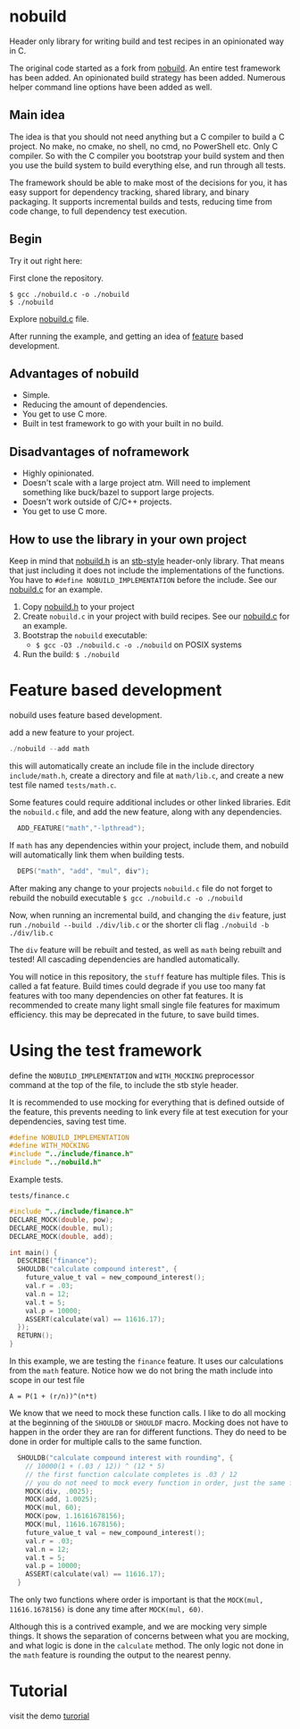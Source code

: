 # nobuild

Header only library for writing build and test recipes in an opinionated way in C.

The original code started as a fork from [nobuild](https://github.com/tsoding/nobuild.git).
An entire test framework has been added.
An opinionated build strategy has been added.
Numerous helper command line options have been added as well.

## Main idea

The idea is that you should not need anything but a C compiler to build a C project. No make, no cmake, no shell, no cmd, no PowerShell etc. Only C compiler. So with the C compiler you bootstrap your build system and then you use the build system to build everything else, and run through all tests.

The framework should be able to make most of the decisions for you, it has easy support for dependency tracking, shared library, and binary packaging. It supports incremental builds and tests, reducing time from code change, to full dependency test execution.

## Begin
Try it out right here:

First clone the repository.

```console
$ gcc ./nobuild.c -o ./nobuild
$ ./nobuild
```

Explore [nobuild.c](./nobuild.c) file.

After running the example, and getting an idea of [feature](#Feature_based_development) based development.
 
## Advantages of nobuild

- Simple.
- Reducing the amount of dependencies.
- You get to use C more.
- Built in test framework to go with your built in no build.

## Disadvantages of noframework

- Highly opinionated.
- Doesn't scale with a large project atm. Will need to implement something like buck/bazel to support large projects.
- Doesn't work outside of C/C++ projects.
- You get to use C more.

## How to use the library in your own project

Keep in mind that [nobuild.h](./nobuild.h) is an [stb-style](https://github.com/nothings/stb/blob/master/docs/stb_howto.txt) header-only library. That means that just including it does not include the implementations of the functions. You have to `#define NOBUILD_IMPLEMENTATION` before the include. See our [nobuild.c](./nobuild.c) for an example.

1. Copy [nobuild.h](./nobuild.h) to your project 
2. Create `nobuild.c` in your project with build recipes. See our [nobuild.c](./nobuild.c) for an example.
3. Bootstrap the `nobuild` executable:
   - `$ gcc -O3 ./nobuild.c -o ./nobuild` on POSIX systems
4. Run the build: `$ ./nobuild`

# Feature based development
nobuild uses feature based development.

add a new feature to your project.
```c
./nobuild --add math
```
this will automatically create an include file in the include directory `include/math.h`, create a directory and file at `math/lib.c`, and create a new test file named `tests/math.c`.

Some features could require additional includes or other linked libraries. Edit the `nobuild.c` file, and add the new feature, along with any dependencies.

```c
  ADD_FEATURE("math","-lpthread");
```

If `math` has any dependencies within your project, include them, and nobuild will automatically link them when building tests.
```c
  DEPS("math", "add", "mul", div");
```

After making any change to your projects `nobuild.c` file do not forget to rebuild the nobuild executable `$ gcc ./nobuild.c -o ./nobuild`

Now, when running an incremental build, and changing the `div` feature, just run `./nobuild --build ./div/lib.c` or the shorter cli flag `./nobuild -b ./div/lib.c`

The `div` feature will be rebuilt and tested, as well as `math` being rebuilt and tested! All cascading dependencies are handled automatically.

You will notice in this repository, the `stuff` feature has multiple files. This is called a fat feature. Build times could degrade if you use too many fat features with too many dependencies on other fat features. It is recommended to create many light small single file features for maximum efficiency. this may be deprecated in the future, to save build times.

# Using the test framework

define the `NOBUILD_IMPLEMENTATION` and `WITH_MOCKING` preprocessor command at the top of the file, to include the stb style header.

It is recommended to use mocking for everything that is defined outside of the feature, this prevents needing to link every file at test execution for your dependencies, saving test time.

```c
#define NOBUILD_IMPLEMENTATION
#define WITH_MOCKING
#include "../include/finance.h"
#include "../nobuild.h"
```
Example tests.

`tests/finance.c`
```c
#include "../include/finance.h"
DECLARE_MOCK(double, pow);
DECLARE_MOCK(double, mul);
DECLARE_MOCK(double, add);

int main() {
  DESCRIBE("finance");
  SHOULDB("calculate compound interest", {
    future_value_t val = new_compound_interest();
    val.r = .03;
    val.n = 12;
    val.t = 5;
    val.p = 10000; 
    ASSERT(calculate(val) == 11616.17);
  });
  RETURN();
}
```
In this example, we are testing the `finance` feature. It uses our calculations from the `math` feature. Notice how we do not bring the math include into scope in our test file

```
A = P(1 + (r/n))^(n*t)
```
We know that we need to mock these function calls. I like to do all mocking at the beginning of the `SHOULDB` or `SHOULDF` macro. Mocking does not have to happen in the order they are ran for different functions.
They do need to be done in order for multiple calls to the same function.

```c
  SHOULDB("calculate compound interest with rounding", {
    // 10000(1 + (.03 / 12)) ^ (12 * 5)
    // the first function calculate completes is .03 / 12
    // you do not need to mock every function in order, just the same functions that are used multiple times.
    MOCK(div, .0025);
    MOCK(add, 1.0025);
    MOCK(mul, 60);
    MOCK(pow, 1.16161678156);
    MOCK(mul, 11616.1678156);
    future_value_t val = new_compound_interest();
    val.r = .03;
    val.n = 12;
    val.t = 5;
    val.p = 10000; 
    ASSERT(calculate(val) == 11616.17);
  }
```
The only two functions where order is important is that the `MOCK(mul, 11616.1678156)` is done any time after `MOCK(mul, 60)`.

Although this is a contrived example, and we are mocking very simple things. It shows the separation of concerns between what you are mocking, and what logic is done in the `calculate` method. The only logic not done in the `math` feature is rounding the output to the nearest penny.

# Tutorial

visit the demo [turorial](./demo/tutorial.md)
